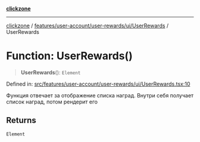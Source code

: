 [**clickzone**](../../../../../../README.md)

***

[clickzone](../../../../../../README.md) / [features/user-account/user-rewards/ui/UserRewards](../README.md) / UserRewards

# Function: UserRewards()

> **UserRewards**(): `Element`

Defined in: [src/features/user-account/user-rewards/ui/UserRewards.tsx:10](https://github.com/MaximBri/ClickZone/blob/20f3f0d061a7c50a96ed5bba64acbc325a456072/client/src/features/user-account/user-rewards/ui/UserRewards.tsx#L10)

Функция отвечает за отображение списка наград. Внутри себя получает список наград, потом рендерит его

## Returns

`Element`
